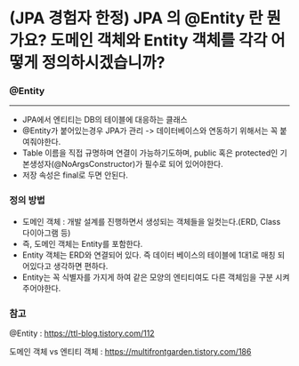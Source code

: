 # (JPA 경험자 한정) JPA 의 @Entity 란 뭔가요? 도메인 객체와 Entity 객체를 각각 어떻게 정의하시겠습니까?

### @Entity
----------
- JPA에서 엔티티는 DB의 테이블에 대응하는 클래스
- @Entity가 붙어있는경우 JPA가 관리 -> 데이터베이스와 연동하기 위해서는 꼭 붙여줘야한다.
- Table 이름을 직접 규명하며 연결이 가능하기도하며, public 혹은 protected인 기본생성자(@NoArgsConstructor)가 필수로 되어 있어야한다.
- 저장 속성은 final로 두면 안된다.

### 정의 방법
- 도메인 객체 : 개발 설계를 진행하면서 생성되는 객체들을 일컷는다.(ERD, Class 다이아그램 등) 
- 즉, 도메인 객체는 Entity를 포함한다.
- Entity 객체는 ERD와 연결되어 있다. 즉 데이터 베이스의 테이블에 1대1로 매칭 되어있다고 생각하면 편하다.
- Entity는 꼭 식별자를 가지게 하여 같은 모양의 엔티티여도 다른 객체임을 구분 시켜주어야한다.

### 참고
@Entity : https://ttl-blog.tistory.com/112

도메인 객체 vs 엔티티 객체 : https://multifrontgarden.tistory.com/186
